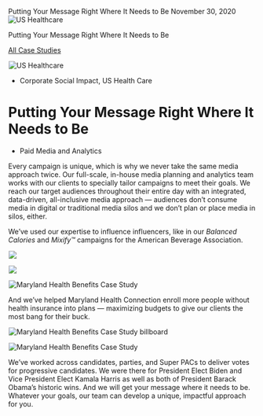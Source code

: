 



Putting Your Message Right Where It Needs to Be
November 30, 2020
![US Healthcare](data:image/gif;base64,R0lGODlhAQABAAAAACH5BAEKAAEALAAAAAABAAEAAAICTAEAOw==)![US Healthcare](https://www.gmmb.com/wp-content/uploads/2020/11/MHC_P.jpg)



Putting Your Message Right Where It Needs to Be






[All Case Studies](/case-studies/)













![US Healthcare](data:image/gif;base64,R0lGODlhAQABAAAAACH5BAEKAAEALAAAAAABAAEAAAICTAEAOw==)![US Healthcare](https://www.gmmb.com/wp-content/uploads/2020/11/MHC_P-468x534.jpg) 










* Corporate Social Impact, US Health Care













Putting Your Message Right Where It Needs to Be
===============================================

 










* Paid Media and Analytics














Every campaign is unique, which is why we never take the same media approach twice. Our full-scale, in-house media planning and analytics team works with our clients to specially tailor campaigns to meet their goals. We reach our target audiences throughout their entire day with an integrated, data-driven, all-inclusive media approach — audiences don’t consume media in digital or traditional media silos and we don’t plan or place media in silos, either. 

 

















We’ve used our expertise to influence influencers, like in our *Balanced Calories* and *Mixify™* campaigns for the American Beverage Association. 

 











![](data:image/gif;base64,R0lGODlhAQABAAAAACH5BAEKAAEALAAAAAABAAEAAAICTAEAOw==)![](https://www.gmmb.com/wp-content/uploads/2020/11/100661_ABA_Mixify_TT-2-1024x576.png) 























![](data:image/gif;base64,R0lGODlhAQABAAAAACH5BAEKAAEALAAAAAABAAEAAAICTAEAOw==)![](https://www.gmmb.com/wp-content/uploads/2020/11/100661_ABA_Mixify_1920x1080_teal_Pandora-1024x576.jpg) 

















![Maryland Health Benefits Case Study](data:image/gif;base64,R0lGODlhAQABAAAAACH5BAEKAAEALAAAAAABAAEAAAICTAEAOw==)![Maryland Health Benefits Case Study](https://www.gmmb.com/wp-content/uploads/2020/11/MHC_1920x1080_Digital-1024x576.jpg) 











And we’ve helped Maryland Health Connection enroll more people without health insurance into plans — maximizing budgets to give our clients the most bang for their buck. 

 

















![Maryland Health Benefits Case Study billboard](data:image/gif;base64,R0lGODlhAQABAAAAACH5BAEKAAEALAAAAAABAAEAAAICTAEAOw==)![Maryland Health Benefits Case Study billboard](https://www.gmmb.com/wp-content/uploads/2020/11/MHC_1920x1080_billboard-1024x576.jpg) 





























![Maryland Health Benefits Case Study](data:image/gif;base64,R0lGODlhAQABAAAAACH5BAEKAAEALAAAAAABAAEAAAICTAEAOw==)![Maryland Health Benefits Case Study](https://www.gmmb.com/wp-content/uploads/2020/11/MHC_1920x1080_PrintAd-1024x576.jpg) 























We’ve worked across candidates, parties, and Super PACs to deliver votes for progressive candidates. We were there for President Elect Biden and Vice President Elect Kamala Harris as well as both of President Barack Obama’s historic wins. And we will get your message where it needs to be. Whatever your goals, our team can develop a unique, impactful approach for you.

 























































